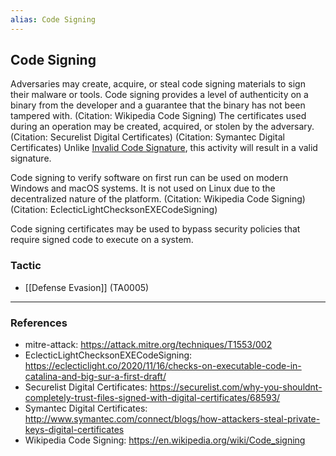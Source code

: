 ```yaml
---
alias: Code Signing
---
```


## Code Signing

Adversaries may create, acquire, or steal code signing materials to sign their malware or tools. Code signing provides a level of authenticity on a binary from the developer and a guarantee that the binary has not been tampered with. (Citation: Wikipedia Code Signing) The certificates used during an operation may be created, acquired, or stolen by the adversary. (Citation: Securelist Digital Certificates) (Citation: Symantec Digital Certificates) Unlike [Invalid Code Signature](https://attack.mitre.org/techniques/T1036/001), this activity will result in a valid signature.

Code signing to verify software on first run can be used on modern Windows and macOS systems. It is not used on Linux due to the decentralized nature of the platform. (Citation: Wikipedia Code Signing)(Citation: EclecticLightChecksonEXECodeSigning)

Code signing certificates may be used to bypass security policies that require signed code to execute on a system. 


### Tactic

- [[Defense Evasion]] (TA0005)


---
### References

- mitre-attack: https://attack.mitre.org/techniques/T1553/002
- EclecticLightChecksonEXECodeSigning: https://eclecticlight.co/2020/11/16/checks-on-executable-code-in-catalina-and-big-sur-a-first-draft/
- Securelist Digital Certificates: https://securelist.com/why-you-shouldnt-completely-trust-files-signed-with-digital-certificates/68593/
- Symantec Digital Certificates: http://www.symantec.com/connect/blogs/how-attackers-steal-private-keys-digital-certificates
- Wikipedia Code Signing: https://en.wikipedia.org/wiki/Code_signing
